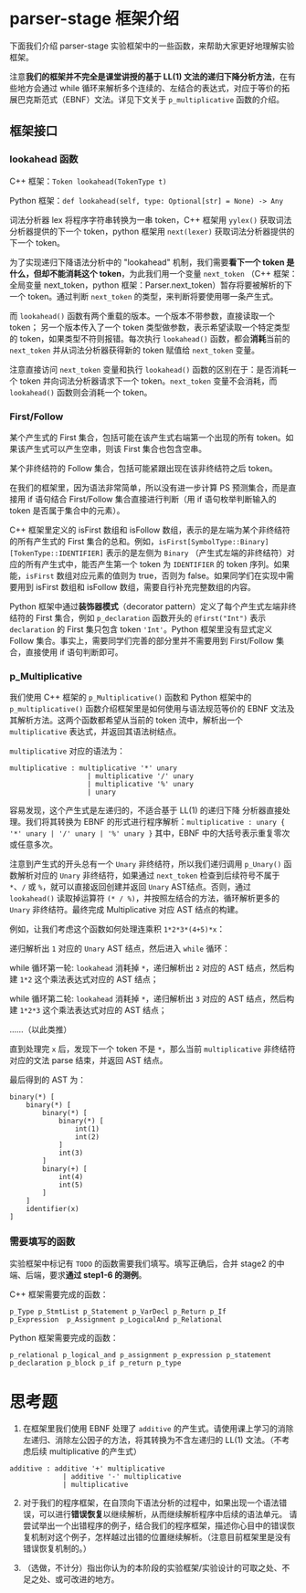 # parser-stage 框架介绍

下面我们介绍 parser-stage 实验框架中的一些函数，来帮助大家更好地理解实验框架。

注意**我们的框架并不完全是课堂讲授的基于 LL(1) 文法的递归下降分析方法**，在有些地方会通过 while 循环来解析多个连续的、左结合的表达式，对应于等价的拓展巴克斯范式（EBNF）文法。详见下文关于 `p_multiplicative` 函数的介绍。

## 框架接口

### lookahead 函数

C++ 框架：`Token lookahead(TokenType t)` 

Python 框架：`def lookahead(self, type: Optional[str] = None) -> Any`

词法分析器 lex 将程序字符串转换为一串 token，C++ 框架用 `yylex()` 获取词法分析器提供的下一个 token，python 框架用 `next(lexer)` 获取词法分析器提供的下一个 token。

为了实现递归下降语法分析中的 "lookahead" 机制，我们需要**看下一个 token 是什么，但却不能消耗这个 token**，为此我们用一个变量 `next_token` （C++ 框架：全局变量 next_token，python 框架：Parser.next_token）暂存将要被解析的下一个 token。通过判断 `next_token` 的类型，来判断将要使用哪一条产生式。

而 `lookahead()` 函数有两个重载的版本。一个版本不带参数，直接读取一个 token；
另一个版本传入了一个 token 类型做参数，表示希望读取一个特定类型的 token，如果类型不符则报错。每次执行 `lookahead()` 函数，都会**消耗**当前的 `next_token` 并从词法分析器获得新的 token 赋值给 `next_token` 变量。

注意直接访问 `next_token` 变量和执行 `lookahead()` 函数的区别在于：是否消耗一个 token 并向词法分析器请求下一个 token。`next_token` 变量不会消耗，而 `lookahead()` 函数则会消耗一个 token。

### First/Follow

某个产生式的 First 集合，包括可能在该产生式右端第一个出现的所有 token。如果该产生式可以产生空串，则该 First 集合也包含空串。

某个非终结符的 Follow 集合，包括可能紧跟出现在该非终结符之后 token。

在我们的框架里，因为语法非常简单，所以没有进一步计算 PS 预测集合，而是直接用 if 语句结合 First/Follow 集合直接进行判断（用 if 语句枚举判断输入的 token 是否属于集合中的元素）。

C++ 框架里定义的 isFirst 数组和 isFollow 数组，表示的是左端为某个非终结符的所有产生式的 First 集合的总和。例如，`isFirst[SymbolType::Binary][TokenType::IDENTIFIER]` 表示的是左侧为 `Binary` （产生式左端的非终结符）对应的所有产生式中，能否产生第一个 token 为 `IDENTIFIER` 的 token 序列。如果能，`isFirst` 数组对应元素的值则为 true，否则为 false。如果同学们在实现中需要用到 isFirst 数组和 isFollow 数组，需要自行补充完整数组的内容。

Python 框架中通过**装饰器模式**（decorator pattern）定义了每个产生式左端非终结符的 First 集合，例如 `p_declaration` 函数开头的 `@first("Int")` 表示 `declaration` 的 First 集只包含 token `'Int'`。Python 框架里没有显式定义 Follow 集合。事实上，需要同学们完善的部分里并不需要用到 First/Follow 集合，直接使用 if 语句判断即可。

### p_Multiplicative

我们使用 C++ 框架的 `p_Multiplicative()` 函数和 Python 框架中的 `p_multiplicative()` 函数介绍框架里是如何使用与语法规范等价的 EBNF 文法及其解析方法。这两个函数都希望从当前的 token 流中，解析出一个 `multiplicative` 表达式，并返回其语法树结点。

`multiplicative` 对应的语法为：

```
multiplicative : multiplicative '*' unary
                   | multiplicative '/' unary
                   | multiplicative '%' unary
                   | unary  
```

容易发现，这个产生式是左递归的，不适合基于 LL(1) 的递归下降 分析器直接处理。我们将其转换为 EBNF 的形式进行程序解析：`multiplicative : unary { '*' unary | '/' unary | '%' unary }` 其中，EBNF 中的大括号表示重复零次或任意多次。

注意到产生式的开头总有一个 `Unary` 非终结符，所以我们递归调用 `p_Unary()` 函数解析对应的 `Unary` 非终结符，如果通过 `next_token` 检查到后续符号不属于 `*`、`/` 或 `%`，就可以直接返回创建并返回 `Unary` AST结点。否则，通过 `lookahead()` 读取掉运算符 `(* / %)`，并按照左结合的方法，循环解析更多的 `Unary` 非终结符。最终完成 Multiplicative 对应 AST 结点的构建。

例如，让我们考虑这个函数如何处理连乘积 `1*2*3*(4+5)*x`：

递归解析出 `1` 对应的 `Unary` AST 结点，然后进入 `while` 循环：

while 循环第一轮: `lookahead` 消耗掉 `*`，递归解析出 `2` 对应的 AST 结点，然后构建 `1*2` 这个乘法表达式对应的 AST 结点；

while 循环第二轮: `lookahead` 消耗掉 `*`，递归解析出 `3` 对应的 AST 结点，然后构建 `1*2*3` 这个乘法表达式对应的 AST 结点；

……（以此类推）

直到处理完 `x` 后，发现下一个 token 不是 `*`，那么当前 `multiplicative` 非终结符对应的文法 parse 结束，并返回 AST 结点。

最后得到的 AST 为：
```
binary(*) [
    binary(*) [
        binary(*) [
            binary(*) [
                int(1)
                int(2)
            ]
            int(3)
        ]
        binary(+) [
            int(4)
            int(5)
        ]
    ]
    identifier(x)
]
```


### 需要填写的函数

实验框架中标记有 `TODO` 的函数需要我们填写。填写正确后，合并 stage2 的中端、后端，要求**通过 step1-6 的测例**。

C++ 框架需要完成的函数：
```
p_Type p_StmtList p_Statement p_VarDecl p_Return p_If
p_Expression  p_Assignment p_LogicalAnd p_Relational
```

Python 框架需要完成的函数：
```
p_relational p_logical_and p_assignment p_expression p_statement
p_declaration p_block p_if p_return p_type 
```


# 思考题

1. 在框架里我们使用 EBNF 处理了 `additive` 的产生式。请使用课上学习的消除左递归、消除左公因子的方法，将其转换为不含左递归的 LL(1) 文法。（不考虑后续 multiplicative 的产生式）
```
additive : additive '+' multiplicative
             | additive '-' multiplicative
             | multiplicative  
```

2. 对于我们的程序框架，在自顶向下语法分析的过程中，如果出现一个语法错误，可以进行**错误恢复**以继续解析，从而继续解析程序中后续的语法单元。
请尝试举出一个出错程序的例子，结合我们的程序框架，描述你心目中的错误恢复机制对这个例子，怎样越过出错的位置继续解析。（注意目前框架里是没有错误恢复机制的。）

3. （选做，不计分）指出你认为的本阶段的实验框架/实验设计的可取之处、不足之处、或可改进的地方。
